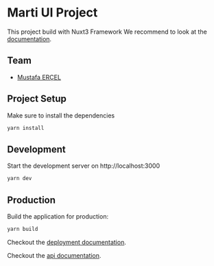 # Marti UI Project

This project build with Nuxt3 Framework
We recommend to look at the [documentation](https://v3.nuxtjs.org).

## Team
- [Mustafa ERÇEL](https://github.com/mercel92)

## Project Setup

Make sure to install the dependencies

```bash
yarn install
```

## Development

Start the development server on http://localhost:3000

```bash
yarn dev
```

## Production

Build the application for production:

```bash
yarn build
```

Checkout the [deployment documentation](https://v3.nuxtjs.org/docs/deployment).

Checkout the [api documentation](https://api-doc.martireisen.at).
